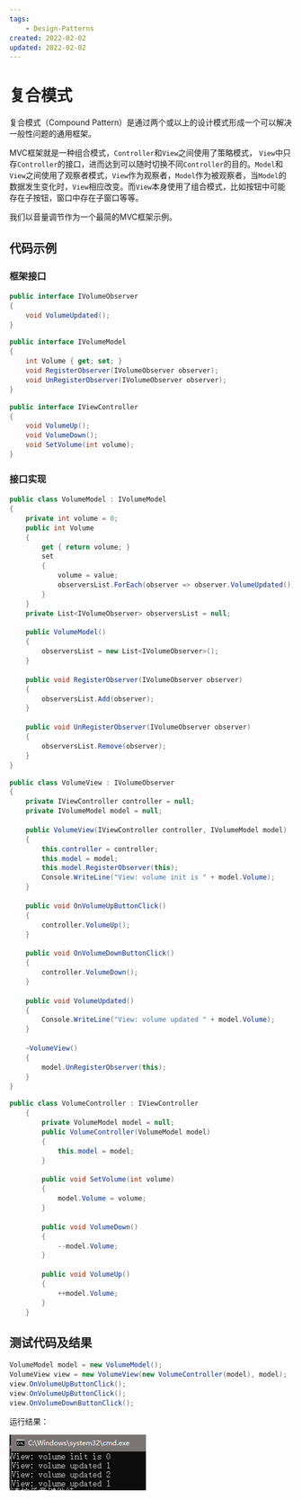 ```yaml
---
tags:
    - Design-Patterns
created: 2022-02-02
updated: 2022-02-02
---
```


# 复合模式

复合模式（Compound Pattern）是通过两个或以上的设计模式形成一个可以解决一般性问题的通用框架。

MVC框架就是一种组合模式，`Controller`和`View`之间使用了策略模式， `View`中只存`Controller`的接口，进而达到可以随时切换不同`Controller`的目的。`Model`和`View`之间使用了观察者模式，`View`作为观察者，`Model`作为被观察者，当`Model`的数据发生变化时，`View`相应改变。而`View`本身使用了组合模式，比如按钮中可能存在子按钮，窗口中存在子窗口等等。

我们以音量调节作为一个最简的MVC框架示例。

## 代码示例

### 框架接口

```cs 观察者接口
public interface IVolumeObserver
{
    void VolumeUpdated();
}
```

```cs Model接口
public interface IVolumeModel
{
    int Volume { get; set; }
    void RegisterObserver(IVolumeObserver observer);
    void UnRegisterObserver(IVolumeObserver observer);
}
```

```cs Controller接口
public interface IViewController
{
    void VolumeUp();
    void VolumeDown();
    void SetVolume(int volume);
}
```

### 接口实现

```cs Model
public class VolumeModel : IVolumeModel
{
    private int volume = 0;
    public int Volume
    {
        get { return volume; }
        set
        {
            volume = value;
            observersList.ForEach(observer => observer.VolumeUpdated());
        }
    }
    private List<IVolumeObserver> observersList = null;

    public VolumeModel()
    {
        observersList = new List<IVolumeObserver>();
    }

    public void RegisterObserver(IVolumeObserver observer)
    {
        observersList.Add(observer);
    }

    public void UnRegisterObserver(IVolumeObserver observer)
    {
        observersList.Remove(observer);
    }
}
```

```cs View
public class VolumeView : IVolumeObserver
{
    private IViewController controller = null;
    private IVolumeModel model = null;

    public VolumeView(IViewController controller, IVolumeModel model)
    {
        this.controller = controller;
        this.model = model;
        this.model.RegisterObserver(this);
        Console.WriteLine("View: volume init is " + model.Volume);
    }

    public void OnVolumeUpButtonClick()
    {
        controller.VolumeUp();
    }

    public void OnVolumeDownButtonClick()
    {
        controller.VolumeDown();
    }

    public void VolumeUpdated()
    {
        Console.WriteLine("View: volume updated " + model.Volume);
    }

    ~VolumeView()
    {
        model.UnRegisterObserver(this);
    }
}
```

```cs Controller
public class VolumeController : IViewController
    {
        private VolumeModel model = null;
        public VolumeController(VolumeModel model)
        {
            this.model = model;
        }

        public void SetVolume(int volume)
        {
            model.Volume = volume;
        }

        public void VolumeDown()
        {
            --model.Volume;
        }

        public void VolumeUp()
        {
            ++model.Volume;
        }
    }
```

## 测试代码及结果

```cs 测试代码
VolumeModel model = new VolumeModel();
VolumeView view = new VolumeView(new VolumeController(model), model);
view.OnVolumeUpButtonClick();
view.OnVolumeUpButtonClick();
view.OnVolumeDownButtonClick();
```

运行结果：

![复合模式运行结果](HeadFirstDesignPatternNotes-3/2019-02-07-15-53-23.png)
